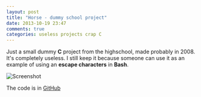 ```yaml
---
layout: post
title: "Horse - dummy school project"
date: 2013-10-19 23:47
comments: true
categories: useless projects crap C
---
```


Just a small dummy **C** project from the highschool, made probably in 2008. It's completely useless. I still keep it because someone can use it as an example of using an **escape characters** in **Bash**.

<!-- more -->

<img src="{{ root_url }}/images/horse-screenshot.png" alt="Screenshot" />

The code is in <a href="https://github.com/eniac111/Horse" target="_BLANK">GitHub</a>